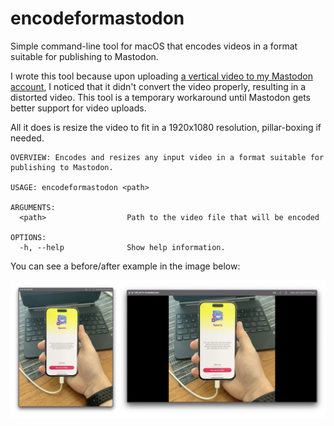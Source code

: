 # encodeformastodon

Simple command-line tool for macOS that encodes videos in a format suitable for publishing to Mastodon.

I wrote this tool because upon uploading [a vertical video to my Mastodon account](https://mastodon.social/@_inside/109540102047492623), I noticed that it didn't convert the video properly, resulting in a distorted video.
This tool is a temporary workaround until Mastodon gets better support for video uploads.

All it does is resize the video to fit in a 1920x1080 resolution, pillar-boxing if needed.

```
OVERVIEW: Encodes and resizes any input video in a format suitable for
publishing to Mastodon.

USAGE: encodeformastodon <path>

ARGUMENTS:
  <path>                  Path to the video file that will be encoded

OPTIONS:
  -h, --help              Show help information.
```

You can see a before/after example in the image below:

![example](./example.png)